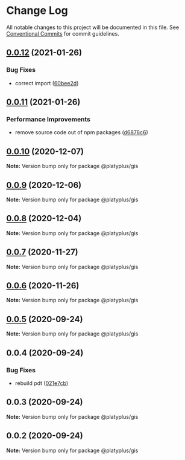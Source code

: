 # Change Log

All notable changes to this project will be documented in this file.
See [Conventional Commits](https://conventionalcommits.org) for commit guidelines.

## [0.0.12](https://github.com/platyplus/platydev/compare/@platyplus/gis@0.0.11...@platyplus/gis@0.0.12) (2021-01-26)


### Bug Fixes

* correct import ([60bee2d](https://github.com/platyplus/platydev/commit/60bee2d62db7b84b83e2ae9410685219012f6244))





## [0.0.11](https://github.com/platyplus/platydev/compare/@platyplus/gis@0.0.10...@platyplus/gis@0.0.11) (2021-01-26)


### Performance Improvements

* remove source code out of npm packages ([d6876c6](https://github.com/platyplus/platydev/commit/d6876c64efa6f12afd9aa0fd5c618c0e3ba3c705))





## [0.0.10](https://github.com/platyplus/platydev/compare/@platyplus/gis@0.0.9...@platyplus/gis@0.0.10) (2020-12-07)

**Note:** Version bump only for package @platyplus/gis





## [0.0.9](https://github.com/platyplus/platydev/compare/@platyplus/gis@0.0.8...@platyplus/gis@0.0.9) (2020-12-06)

**Note:** Version bump only for package @platyplus/gis





## [0.0.8](https://github.com/platyplus/platydev/compare/@platyplus/gis@0.0.7...@platyplus/gis@0.0.8) (2020-12-04)

**Note:** Version bump only for package @platyplus/gis





## [0.0.7](https://github.com/platyplus/platydev/compare/@platyplus/gis@0.0.6...@platyplus/gis@0.0.7) (2020-11-27)

**Note:** Version bump only for package @platyplus/gis





## [0.0.6](https://github.com/platyplus/platydev/compare/@platyplus/gis@0.0.5...@platyplus/gis@0.0.6) (2020-11-26)

**Note:** Version bump only for package @platyplus/gis





## [0.0.5](https://github.com/platyplus/platydev/compare/@platyplus/gis@0.0.4...@platyplus/gis@0.0.5) (2020-09-24)

**Note:** Version bump only for package @platyplus/gis





## 0.0.4 (2020-09-24)


### Bug Fixes

* rebuild pdt ([021e7cb](https://github.com/platyplus/platydev/commit/021e7cb617ad0fe251d134395196050f64c72d08))





## 0.0.3 (2020-09-24)

**Note:** Version bump only for package @platyplus/gis





## 0.0.2 (2020-09-24)

**Note:** Version bump only for package @platyplus/gis
